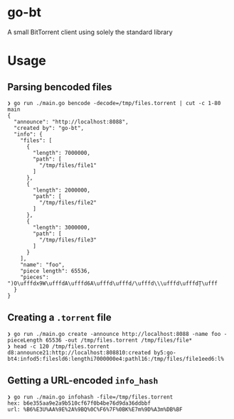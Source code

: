 # go-bt
A small BitTorrent client using solely the standard library

# Usage

## Parsing bencoded files

```
❯ go run ./main.go bencode -decode=/tmp/files.torrent | cut -c 1-80                    main
{
  "announce": "http://localhost:8088",
  "created by": "go-bt",
  "info": {
    "files": [
      {
        "length": 7000000,
        "path": [
          "/tmp/files/file1"
        ]
      },
      {
        "length": 2000000,
        "path": [
          "/tmp/files/file2"
        ]
      },
      {
        "length": 3000000,
        "path": [
          "/tmp/files/file3"
        ]
      }
    ],
    "name": "foo",
    "piece length": 65536,
    "pieces": ")O\ufffdx9W\ufffdA\ufffd6A\ufffd\ufffd/\ufffd\\\ufffd\ufffdȚ\ufff
  }
}
```

## Creating a `.torrent` file

```
❯ go run ./main.go create -announce http://localhost:8088 -name foo -pieceLength 65536 -out /tmp/files.torrent /tmp/files/file* 
❯ head -c 120 /tmp/files.torrent
d8:announce21:http://localhost:808810:created by5:go-bt4:infod5:filesld6:lengthi7000000e4:pathl16:/tmp/files/file1eed6:l%   
```

## Getting a URL-encoded `info_hash`

```
❯ go run ./main.go infohash -file=/tmp/files.torrent
hex: b6e355aa9e2a9b510cf67f0b4be76d9da36ddbbf
url: %B6%E3U%AA%9E%2A%9BQ%0C%F6%7F%0BK%E7m%9D%A3m%DB%BF
```